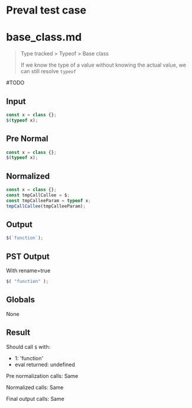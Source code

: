# Preval test case

# base_class.md

> Type tracked > Typeof > Base class
>
> If we know the type of a value without knowing the actual value, we can still resolve `typeof`

#TODO

## Input

`````js filename=intro
const x = class {};
$(typeof x);
`````

## Pre Normal

`````js filename=intro
const x = class {};
$(typeof x);
`````

## Normalized

`````js filename=intro
const x = class {};
const tmpCallCallee = $;
const tmpCalleeParam = typeof x;
tmpCallCallee(tmpCalleeParam);
`````

## Output

`````js filename=intro
$(`function`);
`````

## PST Output

With rename=true

`````js filename=intro
$( "function" );
`````

## Globals

None

## Result

Should call `$` with:
 - 1: 'function'
 - eval returned: undefined

Pre normalization calls: Same

Normalized calls: Same

Final output calls: Same
